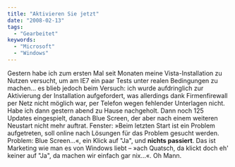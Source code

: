 ```yaml
---
title: "Aktivieren Sie jetzt"
date: "2008-02-13"
tags:
  - "Gearbeitet"
keywords:
  - "Microsoft"
  - "Windows"
---
```


Gestern habe ich zum ersten Mal seit Monaten meine Vista-Installation zu Nutzen versucht, um am IE7 ein paar Tests unter realen Bedingungen zu machen… es blieb jedoch beim Versuch: ich wurde aufdringlich zur Aktivierung der Installation aufgefordert, was allerdings dank Firmenfirewall per Netz nicht möglich war, per Telefon wegen fehlender Unterlagen nicht. Habe ich dann gestern abend zu Hause nachgeholt. Dann noch 125 Updates eingespielt, danach Blue Screen, der aber nach einem weiteren Neustart nicht mehr auftrat. Fenster: »Beim letzten Start ist ein Problem aufgetreten, soll online nach Lösungen für das Problem gesucht werden. Problem: Blue Screen…«, ein Klick auf "Ja", und **nichts passiert**. Das ist Marketing wie man es von Windows liebt – »ach Quatsch, da klickt doch eh' keiner auf "Ja", da machen wir einfach gar nix…«. Oh Mann.
